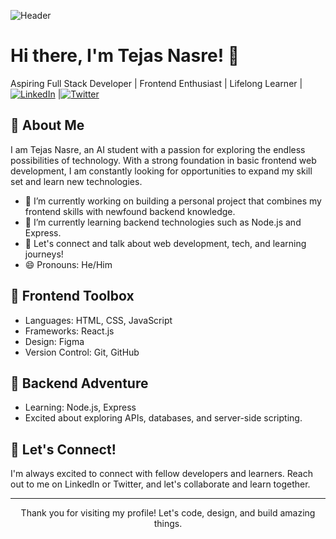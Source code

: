 ![Header](https://github.com/account)

# Hi there, I'm Tejas Nasre! 👋

Aspiring Full Stack Developer | Frontend Enthusiast | Lifelong Learner |<a href="https://www.linkedin.com/in/tejasnasre/"><img src="https://img.shields.io/badge/-LinkedIn-%230077B5" alt="LinkedIn"></a> |<a href="https://twitter.com/tejas07777"><img src="https://img.shields.io/badge/-Twitter-%231DA1F2" alt="Twitter"></a>

## 🚀 About Me

I am Tejas Nasre, an AI student with a passion for exploring the endless possibilities of technology. With a strong foundation in basic frontend web development, I am constantly looking for opportunities to expand my skill set and learn new technologies.

- 🔭 I’m currently working on building a personal project that combines my frontend skills with newfound backend knowledge.
- 🌱 I’m currently learning backend technologies such as Node.js and Express.
- 💬 Let's connect and talk about web development, tech, and learning journeys!
- 😄 Pronouns: He/Him

## 🎨 Frontend Toolbox

- Languages: HTML, CSS, JavaScript
- Frameworks: React.js
- Design: Figma
- Version Control: Git, GitHub

## 💼 Backend Adventure

- Learning: Node.js, Express
- Excited about exploring APIs, databases, and server-side scripting.

## 🎉 Let's Connect!

I'm always excited to connect with fellow developers and learners. Reach out to me on LinkedIn or Twitter, and let's collaborate and learn together.

---

<p align="center">Thank you for visiting my profile! Let's code, design, and build amazing things.</p>
